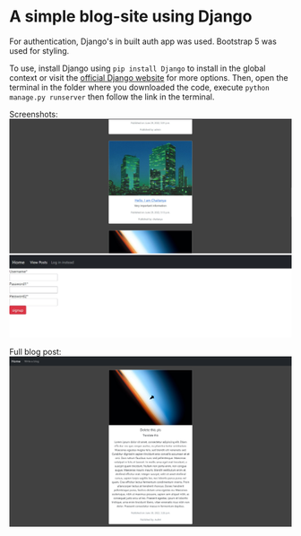 # A simple blog-site using Django

For authentication, Django's in built auth app was used.
Bootstrap 5 was used for styling.

To use, install Django using `pip install Django` to install in the global context 
or visit the [official Django website](https://docs.djangoproject.com/en/4.0/topics/install/) for more options. Then, open the terminal in the folder where you downloaded the code, execute `python manage.py runserver` then follow the link in the terminal.

Screenshots:
![Screenshot 1](Screenshots/Screenshot1.jpg)
![Screenshot 2](Screenshots/Screenshot2.jpg)

Full blog post:
![SCreenshot 3](Screenshots/Screenshot3.png)